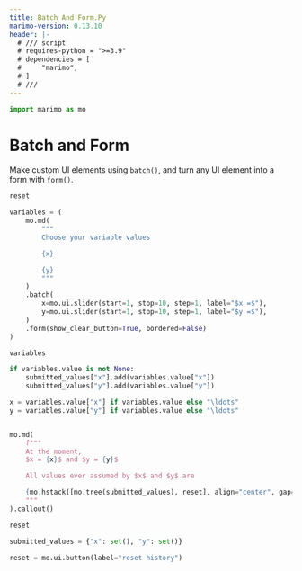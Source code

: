 ```yaml
---
title: Batch And Form.Py
marimo-version: 0.13.10
header: |-
  # /// script
  # requires-python = ">=3.9"
  # dependencies = [
  #     "marimo",
  # ]
  # ///
---
```


```python {.marimo}
import marimo as mo
```

# Batch and Form
<!---->
Make custom UI elements using `batch()`, and turn any UI element
into a form with `form()`.

```python {.marimo}
reset

variables = (
    mo.md(
        """
        Choose your variable values

        {x}

        {y}
        """
    )
    .batch(
        x=mo.ui.slider(start=1, stop=10, step=1, label="$x =$"),
        y=mo.ui.slider(start=1, stop=10, step=1, label="$y =$"),
    )
    .form(show_clear_button=True, bordered=False)
)

variables
```

```python {.marimo}
if variables.value is not None:
    submitted_values["x"].add(variables.value["x"])
    submitted_values["y"].add(variables.value["y"])

x = variables.value["x"] if variables.value else "\ldots"
y = variables.value["y"] if variables.value else "\ldots"


mo.md(
    f"""
    At the moment,
    $x = {x}$ and $y = {y}$

    All values ever assumed by $x$ and $y$ are

    {mo.hstack([mo.tree(submitted_values), reset], align="center", gap=4)}
    """
).callout()
```

```python {.marimo}
reset

submitted_values = {"x": set(), "y": set()}
```

```python {.marimo}
reset = mo.ui.button(label="reset history")
```